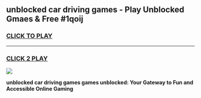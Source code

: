 
## unblocked car driving games - Play Unblocked Gmaes & Free #1qoij
<h3>
<a href="https://premium.freeplayer.one?title=unblocked_car_driving_games&ref=01M">CLICK TO PLAY</a></h3>
<hr>

<h3>
<a href="https://premium.freeplayer.one?title=unblocked_car_driving_games&ref=01M">CLICK 2 PLAY</a>
  
</h3>

<a href="https://premium.freeplayer.one?title=unblocked_car_driving_games&ref=01M"><img src="https://clearcache.store/games.png"></a>


**unblocked car driving games games unblocked: Your Gateway to Fun and Accessible Online Gaming**

